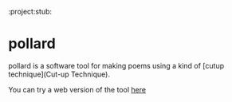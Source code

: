 :project:stub:
# pollard

pollard is a software tool for making poems using a kind of [cutup technique](Cut-up Technique).

You can try a web version of the tool [here](https://pollard-cutup-poetry.glitch.me/)

